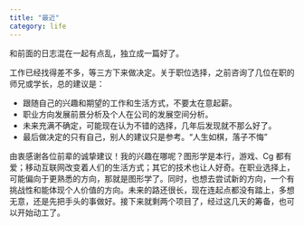 ```yaml
---
title: "最近"
category: life
---
```


<p>和前面的日志混在一起有点乱，独立成一篇好了。</p>
<p>工作已经找得差不多，等三方下来做决定。关于职位选择，之前咨询了几位在职的师兄或学长，总的建议是：</p>
<ul>
    <li>跟随自己的兴趣和期望的工作和生活方式，不要太在意起薪。</li>
    <li>职业方向发展前景分析及个人在公司的发展空间分析。</li>
    <li>未来充满不确定，可能现在认为不错的选择，几年后发现就不那么好了。</li>
    <li>最后做决定的只有自己，别人的建议只是参考。“人生如棋，落子不悔”</li>
</ul>
<p>由衷感谢各位前辈的诚挚建议！我的兴趣在哪呢？图形学是本行，游戏、Cg 都有爱；移动互联网改变着人们的生活方式；其它的技术也让人好奇。在职业选择上，可能偏向于更熟悉的方向，那就是图形学了。同时，也想去尝试新的方向，一个有挑战性和能体现个人价值的方向。未来的路还很长，现在连起点都没有踏上，多想无意，还是先把手头的事做好。接下来就剩两个项目了，经过这几天的筹备，也可以开始动工了。</p>